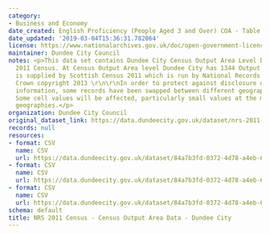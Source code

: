 ```yaml
---
category:
- Business and Economy
date_created: English Proficiency (People Aged 3 and Over) COA - Table QS205SC
date_updated: '2019-03-04T15:36:31.782064'
license: https://www.nationalarchives.gov.uk/doc/open-government-licence/version/3/
maintainer: Dundee City Council
notes: <p>This data set contains Dundee City Census Output Area Level Data from the
  2011 Census. At Census Output Area level Dundee City has 1344 Output Areas. Data
  is supplied by Scottish Census 2011 which is run by National Records of Scotland.
  Crown copyright 2013 \r\n\r\nIn order to protect against disclosure of personal
  information, some records have been swapped between different geographic areas.
  Some cell values will be affected, particularly small values at the most detailed
  geographies.</p>
organization: Dundee City Council
original_dataset_link: https://data.dundeecity.gov.uk/dataset/nrs-2011-census-census-output-area-data-dundee-city
records: null
resources:
- format: CSV
  name: CSV
  url: https://data.dundeecity.gov.uk/dataset/84a7b3fd-0372-4d78-a4eb-63b2b899ed9d/resource/77b9994b-2110-48b6-be34-5fedde1fc4e4/download/scotlands_census2011_tblqs205sc_englishprof.csv
- format: CSV
  name: CSV
  url: https://data.dundeecity.gov.uk/dataset/84a7b3fd-0372-4d78-a4eb-63b2b899ed9d/resource/08fca208-768f-4f5d-9b1d-15a8bf5e31f8/download/scotlands_census2011_tblqs501sc_highestqual.csv
- format: CSV
  name: CSV
  url: https://data.dundeecity.gov.uk/dataset/84a7b3fd-0372-4d78-a4eb-63b2b899ed9d/resource/ce061b47-c565-4f11-89c2-2435d81122f1/download/scotlands_census2011_tblqs803sc_lengthresidence.csv
schema: default
title: NRS 2011 Census - Census Output Area Data - Dundee City
---
```

